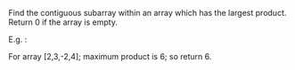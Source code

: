 Find the contiguous subarray within an array which has the largest product. Return 0 if the array is empty.

E.g. :

For array [2,3,-2,4]; maximum product is 6; so return 6.